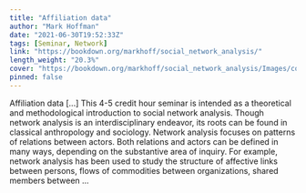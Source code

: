 ```yaml
---
title: "Affiliation data"
author: "Mark Hoffman"
date: "2021-06-30T19:52:33Z"
tags: [Seminar, Network]
link: "https://bookdown.org/markhoff/social_network_analysis/"
length_weight: "20.3%"
cover: "https://bookdown.org/markhoff/social_network_analysis/Images/cover.png"
pinned: false
---
```


Affiliation data [...] This 4-5 credit hour seminar is intended as a theoretical and methodological introduction to social network analysis. Though network analysis is an interdisciplinary endeavor, its roots can be found in classical anthropology and sociology. Network analysis focuses on patterns of relations between actors. Both relations and actors can be defined in many ways, depending on the substantive area of inquiry. For example, network analysis has been used to study the structure of affective links between persons, flows of commodities between organizations, shared members between  ...
